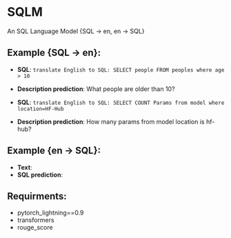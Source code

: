 # SQLM
An SQL Language Model {SQL -> en, en -> SQL}

## Example {SQL -> en}:
+ **SQL**:  `translate English to SQL: SELECT people FROM peoples where age > 10`
+ **Description prediction**:  What people are older than 10?

+ **SQL**:  `translate English to SQL: SELECT COUNT Params from model where location=HF-Hub`
+ **Description prediction**:  How many params from model location is hf-hub?

## Example {en -> SQL}:
+ **Text**:  
+ **SQL prediction**:  

## Requirments:
+ pytorch_lightning==0.9
+ transformers
+ rouge_score